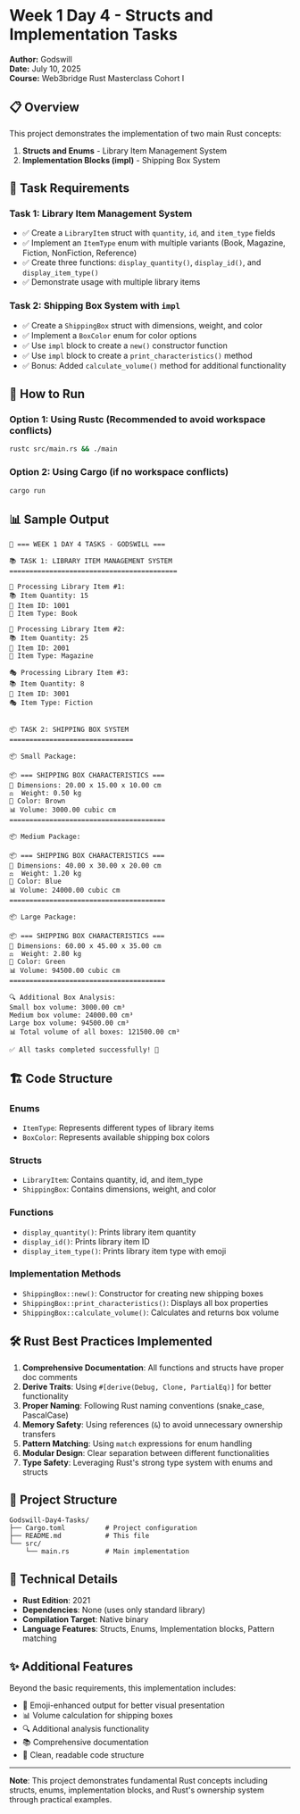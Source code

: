 # Week 1 Day 4 - Structs and Implementation Tasks

**Author:** Godswill  
**Date:** July 10, 2025  
**Course:** Web3bridge Rust Masterclass Cohort I

## 📋 Overview

This project demonstrates the implementation of two main Rust concepts:
1. **Structs and Enums** - Library Item Management System
2. **Implementation Blocks (impl)** - Shipping Box System

## 🎯 Task Requirements

### Task 1: Library Item Management System
- ✅ Create a `LibraryItem` struct with `quantity`, `id`, and `item_type` fields
- ✅ Implement an `ItemType` enum with multiple variants (Book, Magazine, Fiction, NonFiction, Reference)
- ✅ Create three functions: `display_quantity()`, `display_id()`, and `display_item_type()`
- ✅ Demonstrate usage with multiple library items

### Task 2: Shipping Box System with `impl`
- ✅ Create a `ShippingBox` struct with dimensions, weight, and color
- ✅ Implement a `BoxColor` enum for color options
- ✅ Use `impl` block to create a `new()` constructor function
- ✅ Use `impl` block to create a `print_characteristics()` method
- ✅ Bonus: Added `calculate_volume()` method for additional functionality

## 🚀 How to Run

### Option 1: Using Rustc (Recommended to avoid workspace conflicts)
```bash
rustc src/main.rs && ./main
```

### Option 2: Using Cargo (if no workspace conflicts)
```bash
cargo run
```

## 📊 Sample Output

```
🎯 === WEEK 1 DAY 4 TASKS - GODSWILL ===

📚 TASK 1: LIBRARY ITEM MANAGEMENT SYSTEM
==========================================

📖 Processing Library Item #1:
📚 Item Quantity: 15
🔢 Item ID: 1001
📖 Item Type: Book

📰 Processing Library Item #2:
📚 Item Quantity: 25
🔢 Item ID: 2001
📰 Item Type: Magazine

🎭 Processing Library Item #3:
📚 Item Quantity: 8
🔢 Item ID: 3001
🎭 Item Type: Fiction


📦 TASK 2: SHIPPING BOX SYSTEM
===============================

📦 Small Package:

📦 === SHIPPING BOX CHARACTERISTICS ===
📏 Dimensions: 20.00 x 15.00 x 10.00 cm
⚖️  Weight: 0.50 kg
🎨 Color: Brown
📊 Volume: 3000.00 cubic cm
=======================================

📦 Medium Package:

📦 === SHIPPING BOX CHARACTERISTICS ===
📏 Dimensions: 40.00 x 30.00 x 20.00 cm
⚖️  Weight: 1.20 kg
🎨 Color: Blue
📊 Volume: 24000.00 cubic cm
=======================================

📦 Large Package:

📦 === SHIPPING BOX CHARACTERISTICS ===
📏 Dimensions: 60.00 x 45.00 x 35.00 cm
⚖️  Weight: 2.80 kg
🎨 Color: Green
📊 Volume: 94500.00 cubic cm
=======================================

🔍 Additional Box Analysis:
Small box volume: 3000.00 cm³
Medium box volume: 24000.00 cm³
Large box volume: 94500.00 cm³
📊 Total volume of all boxes: 121500.00 cm³

✅ All tasks completed successfully! 🎉
```

## 🏗️ Code Structure

### Enums
- `ItemType`: Represents different types of library items
- `BoxColor`: Represents available shipping box colors

### Structs
- `LibraryItem`: Contains quantity, id, and item_type
- `ShippingBox`: Contains dimensions, weight, and color

### Functions
- `display_quantity()`: Prints library item quantity
- `display_id()`: Prints library item ID
- `display_item_type()`: Prints library item type with emoji

### Implementation Methods
- `ShippingBox::new()`: Constructor for creating new shipping boxes
- `ShippingBox::print_characteristics()`: Displays all box properties
- `ShippingBox::calculate_volume()`: Calculates and returns box volume

## 🛠️ Rust Best Practices Implemented

1. **Comprehensive Documentation**: All functions and structs have proper doc comments
2. **Derive Traits**: Using `#[derive(Debug, Clone, PartialEq)]` for better functionality
3. **Proper Naming**: Following Rust naming conventions (snake_case, PascalCase)
4. **Memory Safety**: Using references (`&`) to avoid unnecessary ownership transfers
5. **Pattern Matching**: Using `match` expressions for enum handling
6. **Modular Design**: Clear separation between different functionalities
7. **Type Safety**: Leveraging Rust's strong type system with enums and structs

## 📁 Project Structure

```
Godswill-Day4-Tasks/
├── Cargo.toml          # Project configuration
├── README.md           # This file
└── src/
    └── main.rs         # Main implementation
```

## 🔧 Technical Details

- **Rust Edition**: 2021
- **Dependencies**: None (uses only standard library)
- **Compilation Target**: Native binary
- **Language Features**: Structs, Enums, Implementation blocks, Pattern matching

## ✨ Additional Features

Beyond the basic requirements, this implementation includes:
- 📱 Emoji-enhanced output for better visual presentation
- 📊 Volume calculation for shipping boxes
- 🔍 Additional analysis functionality
- 📚 Comprehensive documentation
- 🎨 Clean, readable code structure

---

**Note**: This project demonstrates fundamental Rust concepts including structs, enums, implementation blocks, and Rust's ownership system through practical examples.
